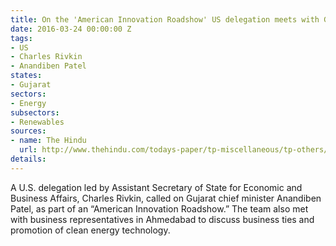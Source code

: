 ```yaml
---
title: On the 'American Innovation Roadshow' US delegation meets with Gujarat CM
date: 2016-03-24 00:00:00 Z
tags:
- US
- Charles Rivkin
- Anandiben Patel
states:
- Gujarat
sectors:
- Energy
subsectors:
- Renewables
sources:
- name: The Hindu
  url: http://www.thehindu.com/todays-paper/tp-miscellaneous/tp-others/us-trade-team-calls-on-gujarat-chief-minister/article8363678.ece
details: 
---
```


A U.S. delegation led by Assistant Secretary of State for Economic and Business Affairs, Charles Rivkin, called on Gujarat chief minister Anandiben Patel, as part of an “American Innovation Roadshow.” The team also met with business representatives in Ahmedabad to discuss business ties and promotion of clean energy technology.
